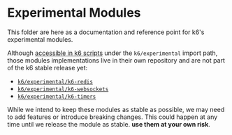 # Experimental Modules

This folder are here as a documentation and reference point for k6's experimental modules. 

Although [accessible in k6 scripts](../../../initcontext.go) under the `k6/experimental` import path, those modules implementations live in their own repository and are not part of the k6 stable release yet:
* [`k6/experimental/k6-redis`](https://github.com/grafana/xk6-redis)
* [`k6/experimental/k6-websockets`](https://github.com/grafana/xk6-websockets)
* [`k6/experimental/k6-timers`](https://github.com/grafana/xk6-timers)

While we intend to keep these modules as stable as possible, we may need to add features or introduce breaking changes. This could happen at any time until we release the module as stable. **use them at your own risk**.

